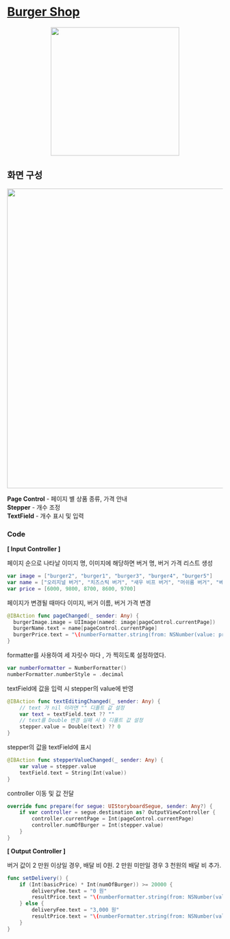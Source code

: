 # [Burger Shop](https://velog.io/@nezhitsya/스파르타-코딩-클럽-개발일지-3)

<p align="center">
  <img width="300" src="https://user-images.githubusercontent.com/60697742/124530078-cb034c00-de46-11eb-9576-b80c7bb72075.mp4">
</p>

## 화면 구성

<img width="700" src="https://user-images.githubusercontent.com/60697742/124529890-6c3dd280-de46-11eb-9a00-dc16c54ea422.png">

**Page Control** - 페이지 별 상품 종류, 가격 안내 <br>
**Stepper** - 개수 조정 <br>
**TextField** - 개수 표시 및 입력 <br>

### Code

**[ Input Controller ]** <br>

페이지 순으로 나타날 이미지 명, 이미지에 해당하면 버거 명, 버거 가격 리스트 생성

```swift
var image = ["burger2", "burger1", "burger3", "burger4", "burger5"]
var name = ["오리지널 버거", "치즈스틱 버거", "새우 비프 버거", "머쉬룸 버거", "베이컨 버거"]
var price = [6000, 9800, 8700, 8600, 9700]
```

페이지가 변경될 때마다 이미지, 버거 이름, 버거 가격 변경

```swift
@IBAction func pageChanged(_ sender: Any) {
  burgerImage.image = UIImage(named: image[pageControl.currentPage])
  burgerName.text = name[pageControl.currentPage]
  burgerPrice.text = "\(numberFormatter.string(from: NSNumber(value: price[pageControl.currentPage]))!) 원"
}
```

formatter를 사용하여 세 자릿수 마다 , 가 찍히도록 설정하였다.

```swift
var numberFormatter = NumberFormatter()
numberFormatter.numberStyle = .decimal
```

textField에 값을 입력 시 stepper의 value에 반영

```swift
@IBAction func textEditingChanged(_ sender: Any) {
    // text 가 nil 이라면 "" 디폴트 값 설정
    var text = textField.text ?? ""
    // text를 Double 변경 실패 시 0 디폴트 값 설정
    stepper.value = Double(text) ?? 0
}
```

stepper의 값을 textField에 표시

```swift
@IBAction func stepperValueChanged(_ sender: Any) {
    var value = stepper.value
    textField.text = String(Int(value))
}
```

controller 이동 및 값 전달

```swift
override func prepare(for segue: UIStoryboardSegue, sender: Any?) {
    if var controller = segue.destination as? OutputViewController {
        controller.currentPage = Int(pageControl.currentPage)
        controller.numOfBurger = Int(stepper.value)
    }
}
```

**[ Output Controller ]** <br>

버거 값이 2 만원 이상일 경우, 배달 비 0원.
2 만원 미만일 경우 3 천원의 배달 비 추가.

```swift
func setDelivery() {
    if (Int(basicPrice) * Int(numOfBurger)) >= 20000 {
        deliveryFee.text = "0 원"
        resultPrice.text = "\(numberFormatter.string(from: NSNumber(value: Int(basicPrice) * Int(numOfBurger)))!) 원"
    } else {
        deliveryFee.text = "3,000 원"
        resultPrice.text = "\(numberFormatter.string(from: NSNumber(value: (Int(basicPrice) * Int(numOfBurger) + 3000)))!) 원"
    }
}
```
